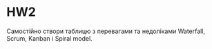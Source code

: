 # HW2
Самостійно створи таблицю з перевагами та недоліками Waterfall, Scrum, Kanban і Spiral model.
